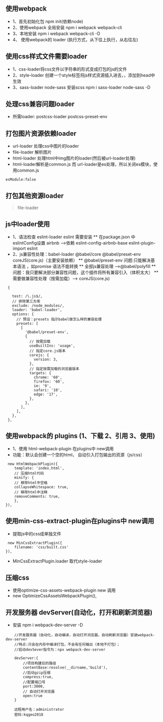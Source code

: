  ## 使用webpack
* 1、首先初始化包 npm init(依赖node)
* 2、使用webpack  全局安装 npm i webpack webpack-cli
* 3、本地安装  npm i webpack webpack-cli  -D
* 4、 使用webpack的 loader (执行方式，从下往上执行，从右往左)
## 使用css样式文件需要loader
*  1、css-loader将css文件以字符串的形式变成打包的js的文件
*  2、style-loader 创建一个style标签将js样式资源插入进去，，添加到head中生效
*  3、sass-loader node-sass  安装scss   npm i sass-loader node-sass -D
## 处理css兼容问题loader
* 所需loader: postcss-loader postcss-preset-env
## 打包图片资源依赖loader
* url-loader 处理css中图片的loader
* file-loader 解析图片
* html-loader 处理html中img图片的loader(然后被url-loader处理)
* html-loader解析是common.js 而 url-loader是es处理，所以关闭es模块，使用common.js
```
esModule:false
```
## 打包其他资源loader
> file-loader

## js中loader使用
* 1、语法检查 eslint-loader eslint 需要安装
**  在package.json 中 eslintConfig设置 airbnb -->依赖 eslint-config-airbnb-base eslint-plugin-import eslint
* 2、js兼容性处理：babel-loader @babel/core  @babel/preset-env  coreJS(core.js)（主要安装依赖）
** @babel/preset-env 问题:只能解决基本语法 ，如promise 语法不能转换
** 全部js兼容处理 -->@babel/polyfill
** 问题：我只要解决部分兼容性问题，这个插件将所有兼容引入（体积太大）
** 需要做兼容性处理（按需加载）--> coreJS(core.js)
```
 {

   test: /\.js$/,
   // 排除第三方库
   exclude: /node_modules/,
   loader: 'babel-loader',
   options: {
     // 预设：presets 指示babel做怎么样的兼容处理
     presets: [
       [
         '@babel/preset-env',
         {
           // 按需加载
           useBuiltIns: 'usage',
           // 指定core.js版本
           corejs: {
             version: 3,
           },
           // 指定按需加载的浏览器版本
           targets: {
             chrome: '60',
             firefox: '60',
             ie: '9',
             safari: '10',
             edge: '17',
           },
         },
       ],
     ],
   },
 },
```


## 使用webpack的 plugins (1、下载 2、引用 3、使用)
* 1、使用 html-webpack-plugin  在plugins中 new调用
* 功能：默认会创建一个空的html， 自动引入打包输出的资源（js/css）
```
 new HtmlWebpackPlugin({
    template: 'index.html',
    // 压缩html代码
    minify: {
    // 移除html中空格
    collapseWhitespace: true,
    // 移除html中注释
    removeComments: true,
    },
}),
```

## 使用min-css-extract-plugin在plugins中 new调用
* 提取js中的css成单独文件
```
 new MinCssExtractPlugin({
    filename: 'css/built.css'
}),
```

* MinCssExtractPlugin.loader 取代style-loader

## 压缩css
* 使用optimize-css-assets-webpack-plugin  new 调用
* new OptimizeCssAssetsWebpackPlugin(),


## 开发服务器 devServer(自动化，打开和刷新浏览器)
* 安装 npm i webpack-dev-server -D
```
	//开发服务器（自动化，自动编译，自动打开浏览器，自动刷新浏览器）安装webpack-dev-server
	//特点:只会在内存中编译打包，不会有任何输出（本地不打包）；
	//启动devSever指令为：npx webpack-dev-server
```

```
	devServer:{
		//项目构建后的路径
		contentBase:resolve(__dirname,'build'),
	    //启动gzip压缩
		compress:true,
		//配置端口号
		port:3000,
		// 自动打开浏览器
		open:true
	}
```
```
	远程用户名：administrator
	密码:kqgeo2018
```
